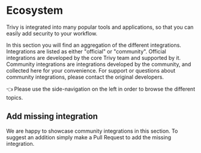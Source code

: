 #  Ecosystem
Trivy is integrated into many popular tools and applications, so that you can easily add security to your workflow.

In this section you will find an aggregation of the different integrations. Integrations are listed as either "official" or "community". Official integrations are developed by the core Trivy team and supported by it. Community integrations are integrations developed by the community, and collected here for your convenience. For support or questions about community integrations, please contact the original developers.

👈 Please use the side-navigation on the left in order to browse the different topics.

## Add missing integration

We are happy to showcase community integrations in this section. To suggest an addition simply make a Pull Request to add the missing integration.
